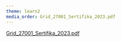 ```yaml
---
theme: learn2
media_order: Grid_27001_Sertifika_2023.pdf
---
```


[Grid_27001_Sertifika_2023.pdf](Grid_27001_Sertifika_2023.pdf)